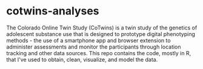 # cotwins-analyses
The Colorado Online Twin Study (CoTwins) is a twin study of the genetics of adolescent substance use that is designed to prototype digital phenotyping methods - the use of a smartphone app and browser extension to administer assessments and monitor the participants through location tracking and other data sources. This repo contains the code, mostly in R, that I've used to obtain, clean, visualize, and model the data.
